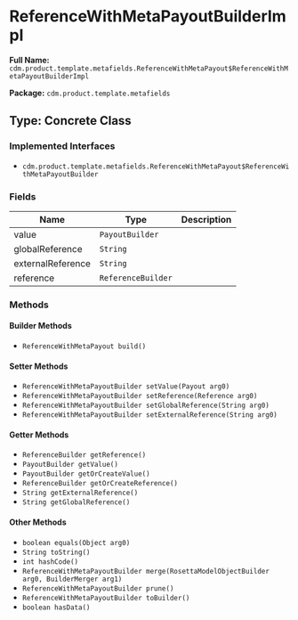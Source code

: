 # ReferenceWithMetaPayoutBuilderImpl

**Full Name:** `cdm.product.template.metafields.ReferenceWithMetaPayout$ReferenceWithMetaPayoutBuilderImpl`

**Package:** `cdm.product.template.metafields`

## Type: Concrete Class

### Implemented Interfaces

- `cdm.product.template.metafields.ReferenceWithMetaPayout$ReferenceWithMetaPayoutBuilder`

### Fields

| Name | Type | Description |
|------|------|-------------|
| value | `PayoutBuilder` |  |
| globalReference | `String` |  |
| externalReference | `String` |  |
| reference | `ReferenceBuilder` |  |

### Methods

#### Builder Methods

- `ReferenceWithMetaPayout build()`

#### Setter Methods

- `ReferenceWithMetaPayoutBuilder setValue(Payout arg0)`
- `ReferenceWithMetaPayoutBuilder setReference(Reference arg0)`
- `ReferenceWithMetaPayoutBuilder setGlobalReference(String arg0)`
- `ReferenceWithMetaPayoutBuilder setExternalReference(String arg0)`

#### Getter Methods

- `ReferenceBuilder getReference()`
- `PayoutBuilder getValue()`
- `PayoutBuilder getOrCreateValue()`
- `ReferenceBuilder getOrCreateReference()`
- `String getExternalReference()`
- `String getGlobalReference()`

#### Other Methods

- `boolean equals(Object arg0)`
- `String toString()`
- `int hashCode()`
- `ReferenceWithMetaPayoutBuilder merge(RosettaModelObjectBuilder arg0, BuilderMerger arg1)`
- `ReferenceWithMetaPayoutBuilder prune()`
- `ReferenceWithMetaPayoutBuilder toBuilder()`
- `boolean hasData()`

